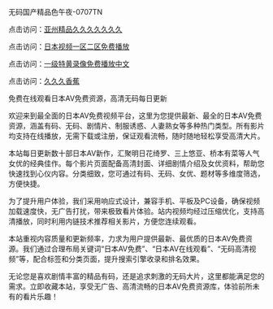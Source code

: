 
无码国产精品色午夜-0707TN

点击访问：<a href="https://gda-c7m.pages.dev/">亚州精品久久久久久久久</a>

点击访问：<a href="https://tfda.pages.dev/">日本视频一区二区免费播放</a>

点击访问：<a href="https://vassv.pages.dev/">一级特黄录像免费播放中文</a>

点击访问：<a href="https://gsd-agv.pages.dev/">久久久香蕉</a>


免费在线观看日本AV免费资源，高清无码每日更新

欢迎来到最全面的日本AV免费视频平台，这里为您提供最新、最全的日本AV免费资源，涵盖有码、无码、剧情片、制服诱惑、人妻熟女等多种热门类型。所有影片均支持在线播放，无需下载或注册，保证观看流畅，随时随地轻松享受高清大片。

本站每日更新数十部日本AV新作，汇聚明日花绮罗、三上悠亚、桥本有菜等人气女优的经典佳作。每个影片页面配备高清封面、详细剧情介绍及女优资料，帮助您快速找到心仪内容。分类细致，您可通过有码、无码、女优、题材等多维度筛选，方便快捷。

为了提升用户体验，我们采用响应式设计，兼容手机、平板及PC设备，确保视频加载速度快，无广告打扰，带来极致看片体验。站内视频均经过压缩优化，支持高清播放，同时利用内链技术推荐相关影片，方便您连续观看。

本站重视内容质量和更新频率，力求为用户提供最新、最优质的日本AV免费资源。我们通过合理布局关键词“日本AV免费”、“日本AV在线观看”、“无码高清视频”等，配合标签和分类页面，提升搜索引擎收录和排名效果。

无论您是喜欢剧情丰富的精品有码，还是追求刺激的无码大片，这里都能满足您的需求。立即收藏本站，享受无广告、高清流畅的日本AV免费资源库，体验前所未有的看片乐趣！


<span style="display:none;">[Canonical link] ( https://github.com/dtnn2611dtn2611/18000 ）</span>
